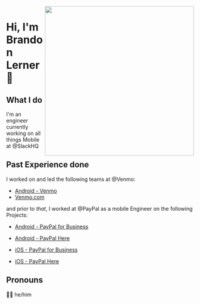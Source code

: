 <img align="right" width="400" height="400" src="https://images.unsplash.com/photo-1504805572947-34fad45aed93?ixlib=rb-1.2.1&ixid=eyJhcHBfaWQiOjEyMDd9&auto=format&fit=crop&w=2250&q=80">

# Hi, I'm Brandon Lerner :green_heart: 

## What I do

I'm an engineer currently working on all things Mobile at @SlackHQ

## Past Experience done

I worked on and led the following teams at @Venmo:
* [Android - Venmo](https://play.google.com/store/apps/details?id=com.venmo&hl=en_US)
* [Venmo.com](https://venmo.com/)

and prior to *that*, I worked at @PayPal as a mobile Engineer on the following Projects:
* [Android -  PayPal for Business](https://play.google.com/store/apps/details?id=com.paypal.merchant.client&hl=en_US)
* [Android -  PayPal Here](https://play.google.com/store/apps/details?id=com.paypal.here&hl=en_US)

* [iOS -  PayPal for Business](https://apps.apple.com/us/app/paypal-business-invoice-maker/id1053148887)
* [iOS -  PayPal Here](https://apps.apple.com/us/app/paypal-here-point-of-sale/id505911015)



## Pronouns

:man_technologist: he/him 

<!--
**lernerb/lernerb** is a ✨ _special_ ✨ repository because its `README.md` (this file) appears on your GitHub profile.

Here are some ideas to get you started:

- 🔭 I’m currently working on ...
- 🌱 I’m currently learning ...
- 👯 I’m looking to collaborate on ...
- 🤔 I’m looking for help with ...
- 💬 Ask me about ...
- 📫 How to reach me: ...
- 😄 Pronouns: ...
- ⚡ Fun fact: ...
-->
